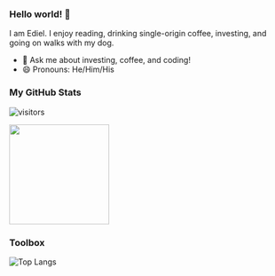 ### Hello world! 👋
I am Ediel. I enjoy reading, drinking single-origin coffee, investing, and going on walks with my dog. 
- 💬 Ask me about investing, coffee, and coding!
- 😄 Pronouns: He/Him/His


### My GitHub Stats
![visitors](https://visitor-badge.glitch.me/badge?page_id=ediellopez2.ediellopez2)

<img height="180em" src="https://github-readme-stats.vercel.app/api?username=Gapur&show_icons=true&hide_border=true&&count_private=true&include_all_commits=true" />

### Toolbox
![Top Langs](https://github-readme-stats.vercel.app/api/top-langs/?username=CharalambosIoannou&theme=tokyonight)

